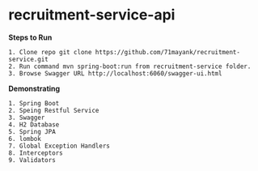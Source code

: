 # recruitment-service-api

**Steps to Run**
    
    1. Clone repo git clone https://github.com/71mayank/recruitment-service.git
    2. Run command mvn spring-boot:run from recruitment-service folder.
    3. Browse Swagger URL http://localhost:6060/swagger-ui.html


**Demonstrating**

    1. Spring Boot   
    2. Speing Restful Service    
    3. Swagger
    4. H2 Database
    5. Spring JPA
    6. lombok
    7. Global Exception Handlers
    8. Interceptors
    9. Validators